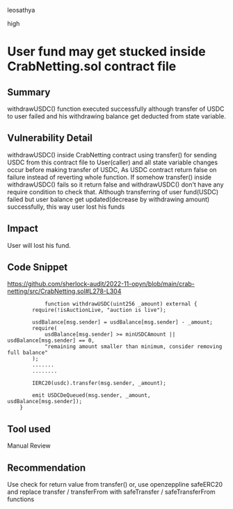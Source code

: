 leosathya

high

# User fund may get stucked inside CrabNetting.sol contract file

## Summary
withdrawUSDC() function executed successfully although transfer of USDC to user failed and his withdrawing balance get deducted from state variable.

## Vulnerability Detail
withdrawUSDC() inside CrabNetting contract using transfer() for sending USDC from this contract file to User(caller)
and all state variable changes occur before making transfer of USDC, As USDC contract return false on failure instead of reverting whole function. 
If somehow transfer() inside withdrawUSDC() fails so it return false and withdrawUSDC() don't have any require condition to check that.
Although transferring of user fund(USDC) failed but user balance get updated(decrease by withdrawing amount) successfully, this way user lost his funds

## Impact
User will lost his fund.

## Code Snippet
https://github.com/sherlock-audit/2022-11-opyn/blob/main/crab-netting/src/CrabNetting.sol#L278-L304

```solidity
            function withdrawUSDC(uint256 _amount) external {
        require(!isAuctionLive, "auction is live");

        usdBalance[msg.sender] = usdBalance[msg.sender] - _amount;
        require(
            usdBalance[msg.sender] >= minUSDCAmount || usdBalance[msg.sender] == 0,
            "remaining amount smaller than minimum, consider removing full balance"
        );
        .......
        ........

        IERC20(usdc).transfer(msg.sender, _amount);

        emit USDCDeQueued(msg.sender, _amount, usdBalance[msg.sender]);
    }
```

## Tool used

Manual Review

## Recommendation
Use check for return value from transfer()
or,
use openzeppline safeERC20 and replace transfer / transferFrom with safeTransfer / safeTransferFrom functions
